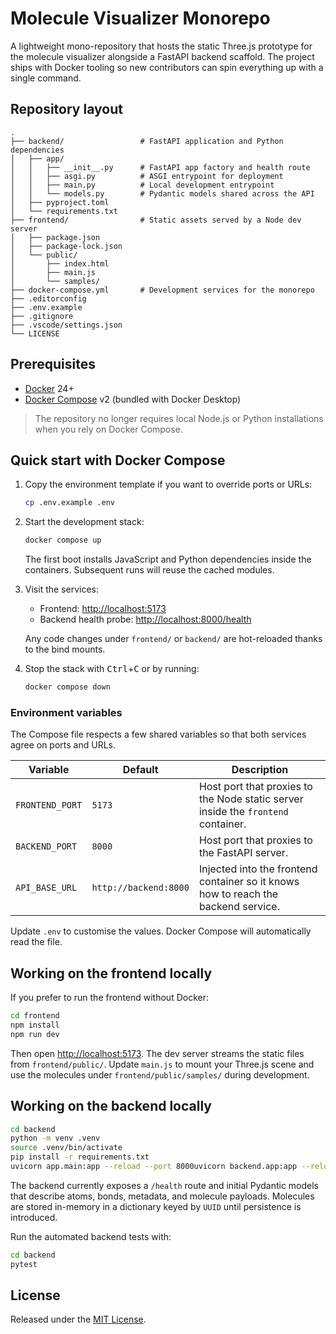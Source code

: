 # Molecule Visualizer Monorepo

A lightweight mono-repository that hosts the static Three.js prototype for the molecule visualizer alongside a FastAPI backend scaffold. The project ships with Docker tooling so new contributors can spin everything up with a single command.

## Repository layout

```
.
├── backend/                 # FastAPI application and Python dependencies
│   ├── app/
│   │   ├── __init__.py      # FastAPI app factory and health route
│   │   ├── asgi.py          # ASGI entrypoint for deployment
│   │   ├── main.py          # Local development entrypoint
│   │   └── models.py        # Pydantic models shared across the API
│   ├── pyproject.toml
│   └── requirements.txt
├── frontend/                # Static assets served by a Node dev server
│   ├── package.json
│   ├── package-lock.json
│   └── public/
│       ├── index.html
│       ├── main.js
│       └── samples/
├── docker-compose.yml       # Development services for the monorepo
├── .editorconfig
├── .env.example
├── .gitignore
├── .vscode/settings.json
└── LICENSE
```

## Prerequisites

- [Docker](https://docs.docker.com/get-docker/) 24+
- [Docker Compose](https://docs.docker.com/compose/) v2 (bundled with Docker Desktop)

> The repository no longer requires local Node.js or Python installations when you rely on Docker Compose.

## Quick start with Docker Compose

1. Copy the environment template if you want to override ports or URLs:

   ```bash
   cp .env.example .env
   ```

2. Start the development stack:

   ```bash
   docker compose up
   ```

   The first boot installs JavaScript and Python dependencies inside the containers. Subsequent runs will reuse the cached modules.

3. Visit the services:

   - Frontend: [http://localhost:5173](http://localhost:5173)
   - Backend health probe: [http://localhost:8000/health](http://localhost:8000/health)

   Any code changes under `frontend/` or `backend/` are hot-reloaded thanks to the bind mounts.

4. Stop the stack with <kbd>Ctrl</kbd>+<kbd>C</kbd> or by running:

   ```bash
   docker compose down
   ```

### Environment variables

The Compose file respects a few shared variables so that both services agree on ports and URLs.

| Variable | Default | Description |
| --- | --- | --- |
| `FRONTEND_PORT` | `5173` | Host port that proxies to the Node static server inside the `frontend` container. |
| `BACKEND_PORT` | `8000` | Host port that proxies to the FastAPI server. |
| `API_BASE_URL` | `http://backend:8000` | Injected into the frontend container so it knows how to reach the backend service. |

Update `.env` to customise the values. Docker Compose will automatically read the file.

## Working on the frontend locally

If you prefer to run the frontend without Docker:

```bash
cd frontend
npm install
npm run dev
```

Then open [http://localhost:5173](http://localhost:5173). The dev server streams the static files from `frontend/public/`. Update `main.js` to mount your Three.js scene and use the molecules under `frontend/public/samples/` during development.

## Working on the backend locally

```bash
cd backend
python -m venv .venv
source .venv/bin/activate
pip install -r requirements.txt
uvicorn app.main:app --reload --port 8000uvicorn backend.app:app --reload --port 8000
```

The backend currently exposes a `/health` route and initial Pydantic models that describe atoms, bonds, metadata, and molecule payloads. Molecules are stored in-memory in a dictionary keyed by `UUID` until persistence is introduced.

Run the automated backend tests with:

```bash
cd backend
pytest
```

## License

Released under the [MIT License](./LICENSE).
